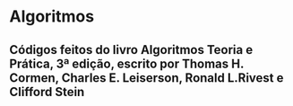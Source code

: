 # Algoritmos

## Códigos feitos do livro Algoritmos Teoria e Prática, 3ª edição, escrito por Thomas H. Cormen, Charles E. Leiserson, Ronald L.Rivest e Clifford Stein
